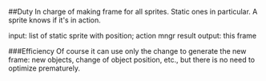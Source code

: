 ##Duty
In charge of making frame for all sprites. Static ones in particular. A sprite knows if it's in action. 

input: list of static sprite with position; action mngr result 
output: this frame

###Efficiency
Of course it can use only the change to generate the new frame: new objects, change of object position, etc., but there is no need to optimize prematurely. 

